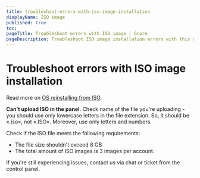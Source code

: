 ```yaml
---
title: troubleshoot-errors-with-iso-image-installation
displayName: ISO image
published: true
toc:
pageTitle: Troubleshoot errors with ISO image | Gcore
pageDescription: Troubleshoot ISO image installation errors with this guide.
---
```

# Troubleshoot errors with ISO image installation

Read more on <a href="https://gcore.com/docs/hosting/virtual-servers/manage/operating-system/install-a-linux-os-from-a-template" target="_blank">OS reinstalling from ISO</a>.

**Can't upload ISO in the panel**. Check name of the file you're uploading - you should use only lowercase letters in the file extension. So, it should be «.iso», not «.ISO». Moreover, use only letters and numbers.

Check if the ISO file meets the following requirements:

- The file size shouldn't exceed 8 GB
- The total amount of ISO images is 3 images per account.

If you're still experiencing issues, contact us via chat or ticket from the control panel.